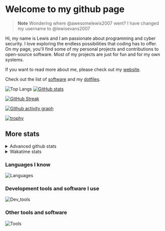 # Welcome to my github page

> **Note**
> Wondering where @awesomelewis2007 went? I have changed my username to @lewisevans2007

Hi, my name is Lewis and I am passionate about programming and cyber security. I love exploring the endless possibilities that coding has to offer. On my page, you'll find some of my personal projects and contributions to open-source software. Most of my projects are just for fun and for my own systems.

If you want to read more about me, please check out my [website](https://lewisevans2007.github.io/).

Check out the list of [software](https://github.com/lewisevans2007/lewisevans2007/blob/master/software.md) and my [dotfiles](https://github.com/lewisevans2007/dotfiles).

![Top Langs](https://github-readme-stats.vercel.app/api/top-langs/?username=lewisevans2007&hide=html,css,jupyter%20notebook&langs_count=10&layout=donut&theme=transparent&exclude_repo=GPT-code-repository,Obsidian_vault,Apple-PowerManagement,Apple-Security,CMake,qemu,swift,tcpdump,xnu)
[![GitHub stats](https://github-readme-stats.vercel.app/api?username=lewisevans2007&show_icons=true&theme=transparent)](https://github.com/anuraghazra/github-readme-stats)

[![GitHub Streak](https://streak-stats.demolab.com?user=lewisevans2007&theme=transparent)](https://git.io/streak-stats)

[![Github activity graph](https://github-readme-activity-graph.vercel.app/graph?username=lewisevans2007&theme=github-compact&area=true)](https://github.com/ashutosh00710/github-readme-activity-graph)

[![trophy](https://github-profile-trophy.vercel.app/?username=lewisevans2007&theme=darkhub)](https://github.com/ryo-ma/github-profile-trophy)

## More stats
<details close>
<summary>Advanced github stats</summary>
<br>
  
![Metrics](https://raw.githubusercontent.com/lewisevans2007/lewisevans2007/master/github-metrics.svg)
  
</details>

<details close>
<summary>Wakatime stats</summary>
<br>

<!--START_SECTION:waka-->

```txt
Rust          14 mins         █████▓░░░░░░░░░░░░░░░░░░░   22.75 %
Java          10 mins         ████░░░░░░░░░░░░░░░░░░░░░   15.62 %
Python        8 mins          ███▒░░░░░░░░░░░░░░░░░░░░░   12.76 %
Other         7 mins          ███░░░░░░░░░░░░░░░░░░░░░░   12.27 %
Markdown      6 mins          ██▓░░░░░░░░░░░░░░░░░░░░░░   10.65 %
HTML          6 mins          ██▓░░░░░░░░░░░░░░░░░░░░░░   10.21 %
Makefile      5 mins          ██▒░░░░░░░░░░░░░░░░░░░░░░   09.13 %
JSON          1 min           ▓░░░░░░░░░░░░░░░░░░░░░░░░   02.82 %
C++           0 secs          ▒░░░░░░░░░░░░░░░░░░░░░░░░   01.38 %
C             0 secs          ▒░░░░░░░░░░░░░░░░░░░░░░░░   01.17 %
Text          0 secs          ░░░░░░░░░░░░░░░░░░░░░░░░░   00.64 %
Objective-C   0 secs          ░░░░░░░░░░░░░░░░░░░░░░░░░   00.60 %
```

<!--END_SECTION:waka-->
</details>

### Languages I know
![Languages](https://skillicons.dev/icons?i=python,cpp,cs,c,javascript,nodejs,dotnet,bash,css,html,rust)
### Development tools and software I use
![Dev_tools](https://skillicons.dev/icons?i=git,docker,github,googlecloud,vscode,visualstudio,raspberrypi,linux,powershell,replit)
### Other tools and software
![Tools](https://skillicons.dev/icons?i=blender,ps,pr,ai,xd,figma)
